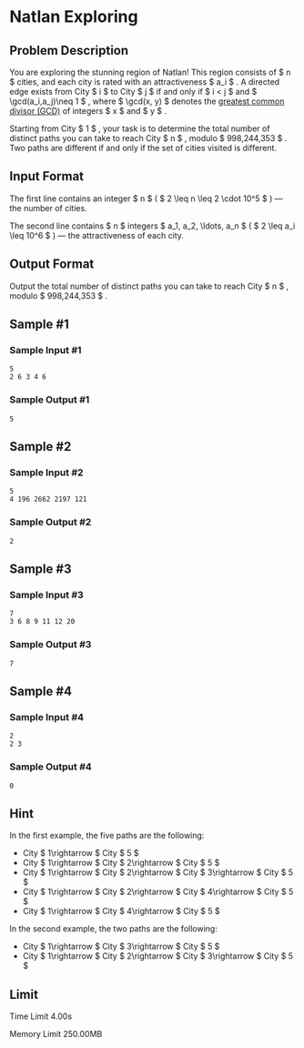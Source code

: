 # Natlan Exploring

## Problem Description

You are exploring the stunning region of Natlan! This region consists of $ n $ cities, and each city is rated with an attractiveness $ a_i $ . A directed edge exists from City $ i $ to City $ j $ if and only if $ i < j $ and $ \gcd(a_i,a_j)\neq 1 $ , where $ \gcd(x, y) $ denotes the [greatest common divisor (GCD)](https://en.wikipedia.org/wiki/Greatest_common_divisor) of integers $ x $ and $ y $ .

Starting from City $ 1 $ , your task is to determine the total number of distinct paths you can take to reach City $ n $ , modulo $ 998\,244\,353 $ . Two paths are different if and only if the set of cities visited is different.

## Input Format

The first line contains an integer $ n $ ( $ 2 \leq n \leq 2 \cdot 10^5 $ ) — the number of cities.

The second line contains $ n $ integers $ a_1, a_2, \ldots, a_n $ ( $ 2 \leq a_i \leq 10^6 $ ) — the attractiveness of each city.

## Output Format

Output the total number of distinct paths you can take to reach City $ n $ , modulo $ 998\,244\,353 $ .

## Sample #1

### Sample Input #1

```
5
2 6 3 4 6
```

### Sample Output #1

```
5
```

## Sample #2

### Sample Input #2

```
5
4 196 2662 2197 121
```

### Sample Output #2

```
2
```

## Sample #3

### Sample Input #3

```
7
3 6 8 9 11 12 20
```

### Sample Output #3

```
7
```

## Sample #4

### Sample Input #4

```
2
2 3
```

### Sample Output #4

```
0
```

## Hint

In the first example, the five paths are the following:

- City $ 1\rightarrow $ City $ 5 $
- City $ 1\rightarrow $ City $ 2\rightarrow $ City $ 5 $
- City $ 1\rightarrow $ City $ 2\rightarrow $ City $ 3\rightarrow $ City $ 5 $
- City $ 1\rightarrow $ City $ 2\rightarrow $ City $ 4\rightarrow $ City $ 5 $
- City $ 1\rightarrow $ City $ 4\rightarrow $ City $ 5 $

In the second example, the two paths are the following:

- City $ 1\rightarrow $ City $ 3\rightarrow $ City $ 5 $
- City $ 1\rightarrow $ City $ 2\rightarrow $ City $ 3\rightarrow $ City $ 5 $

## Limit



Time Limit
4.00s

Memory Limit
250.00MB